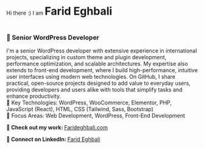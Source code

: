 <p style="display: inline-block">Hi there :) I am</p>
<h1 style="display: inline-block">Farid Eghbali</h1>
<p>
<h3><b>🚀 Senior WordPress Developer</b></h3>
<p>
  I'm a senior WordPress developer with extensive experience in international projects, specializing in custom theme and
  plugin development, performance optimization, and scalable architectures. My expertise also extends to front-end
  development, where I build high-performance, intuitive user interfaces using modern web technologies.
  On GitHub, I share practical, open-source projects designed to add value to everyday users, providing developers and
  users alike with tools that simplify tasks and enhance productivity.
<br>
  🔹 Key Technologies: WordPress, WooCommerce, Elementor, PHP, JavaScript (React), HTML, CSS (Tailwind, Sass, Bootstrap)
  <br>
  🔹 Focus Areas: Web Development, WordPress, Front-End Development
</p>

<p><b> 📂 Check out my work: </b> <a href="https://farideghbali.com/"> Farideghbali.com </a></p>
<p><b> 🔗 Connect on LinkedIn: </b> <a href="https://www.linkedin.com/in/farideghbali/"> Farid Eghbali </a></p>